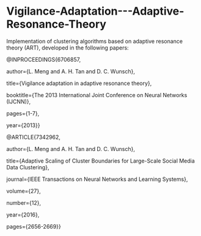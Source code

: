 # Vigilance-Adaptation---Adaptive-Resonance-Theory

Implementation of clustering algorithms based on adaptive resonance theory (ART), developed in the following papers:

@INPROCEEDINGS{6706857, 

author={L. Meng and A. H. Tan and D. C. Wunsch}, 

title={Vigilance adaptation in adaptive resonance theory}, 

booktitle={The 2013 International Joint Conference on Neural Networks (IJCNN)}, 

pages={1-7}, 

year={2013}}


@ARTICLE{7342962, 

author={L. Meng and A. H. Tan and D. C. Wunsch},

title={Adaptive Scaling of Cluster Boundaries for Large-Scale Social Media Data Clustering}, 

journal={IEEE Transactions on Neural Networks and Learning Systems}, 

volume={27}, 

number={12}, 

year={2016}, 

pages={2656-2669}}
